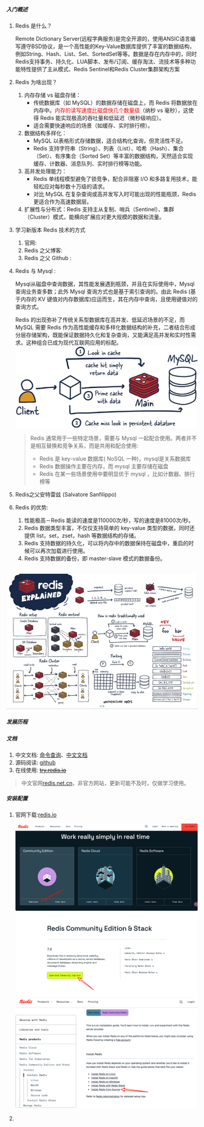 ##### 入门概述

1. Redis 是什么？

   Remote Dictionary Server(远程字典服务)是完全开源的，使用ANSIC语言编写遵守BSD协议，是一个高性能的Key-Value数据库提供了丰富的数据结构，例如String、Hash、List、Set、SortedSet等等。数据是存在内存中的，同时Redis支持事务、持久化、LUA脚本、发布/订阅、缓存淘汰、流技术等多种功能特性提供了主从模式、Redis Sentinel和Redis Cluster集群架构方案

2. Redis 为啥出现？

   1. 内存存储 vs 磁盘存储：
      - 传统数据库（如 MySQL）的数据存储在磁盘上，而 Redis 将数据放在内存中。<font color=red>内存的读写速度比磁盘快几个数量级</font>（纳秒 vs 毫秒），这使得 Redis 能实现极高的吞吐量和低延迟（微秒级响应）。
      - 适合需要快速响应的场景（如缓存、实时排行榜）。
   2. 数据结构多样化：
      - MySQL 以表格形式存储数据，适合结构化查询，但灵活性不足。
      - Redis 支持字符串（String）、列表（List）、哈希（Hash）、集合（Set）、有序集合（Sorted Set）等丰富的数据结构，天然适合实现缓存、计数器、消息队列、实时排行榜等功能。
   3. 高并发处理能力：
      - Redis 单线程模型避免了锁竞争，配合非阻塞 I/O 和多路复用技术，能轻松应对每秒数十万级的请求。
      - 对比 MySQL 在复杂查询或高并发写入时可能出现的性能瓶颈，Redis 更适合作为高速数据层。
   4. 扩展性与分布式：Redis 支持主从复制、哨兵（Sentinel）、集群（Cluster）模式，能横向扩展应对更大规模的数据和流量。

3. 学习新版本 Redis 技术的方式

   1. 官网:
   2. Redis 之父博客: 
   3. Redis 之父 Github : 

4. Redis 与 Mysql :

   Mysql从磁盘中查询数据，其性能发展遇到瓶颈，并且在实际使用中，Mysql查询业务查多数；此外 Mysql 查询方式也是基于索引查询的。由此 Redis (基于内存的 KV 键值对内存数据库)应运而生，其在内存中查询，且使用键值对的查询方式。

   Redis 的出现弥补了传统关系型数据库在高并发、低延迟场景的不足，而 MySQL 需要 Redis  作为高性能缓存和多样化数据结构的补充，二者结合形成分层存储架构，既能保证数据持久化和复杂查询，又能满足高并发和实时性需求。这种组合已成为现代互联网应用的标配。<br><img src="./assets/image-20250222141739723.png" alt="image-20250222141739723" style="zoom:67%;" />

   > Redis 通常用于一些特定场景，需要与 Mysql 一起配合使用。两者并不是相互替换和竞争关系，而是共用和配合使用:
   >
   > - Redis 是 key-value 数据库( NoSQL 一种)，mysql是关系数据库
   > - Redis 数据操作主要在内存，而 mysql 主要存储在磁盘
   > - Redis 在某一些场景使用中要明显优于 mysql ，比如计数器、排行榜等

5. Redis之父安特雷兹 (Salvatore Sanfilippo)

6. Redis 的优势:

   1. 性能极高－Redis 能读的速度是110000次/秒，写的速度是81000次/秒。
   2. Redis 数据类型丰富，不仅仅支持简单的 key-value 类型的数据，同时还提供 list，set，zset，hash 等数据结构的存储。
   3. Redis 支持数据的持久化，可以将内存中的数据保持在磁盘中，重启的时候可以再次加载进行使用。
   4. Redis 支持数据的备份，即 master-slave 模式的数据备份。

<br><img src="./assets/image-20250222142722443.png" alt="image-20250222142722443" style="zoom:80%;" />





##### 发展历程





##### 文档

1. 中文文档: [命令查询](http://doc.redisfans.com/)、[中文文档](https://www.redis.com.cn/documentation.html)
2. 源码阅读: [github](https://github.com/redis/redis)
3. 在线使用: ~~[try.redis.io](https://try.redis.io/)~~

> 中文官网[redis.net.cn](https://www.redis.net.cn/)，非官方网站，更新可能不及时，仅做学习使用。





##### 安装配置

1. 官网下载:[redis.io](https://redis.io/)

   <img src="./assets/image-20250222144115882.png" alt="image-20250222144115882" style="zoom:67%;" /><img src="./assets/image-20250222144146579.png" alt="image-20250222144146579" style="zoom:67%;" /><img src="./assets/image-20250222144239579.png" alt="image-20250222144239579" style="zoom:67%;" />

2. 

